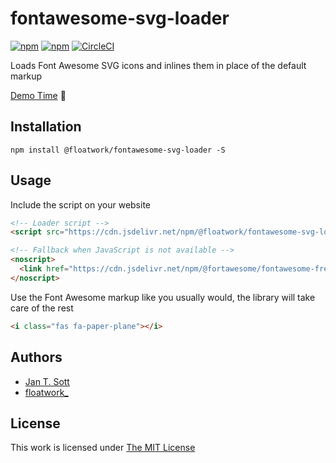 # fontawesome-svg-loader

[![npm](https://flat.badgen.net/npm/license/@floatwork/fontawesome-svg-loader)](https://www.npmjs.org/package/@floatwork/fontawesome-svg-loader)
[![npm](https://flat.badgen.net/npm/v/@floatwork/fontawesome-svg-loader)](https://www.npmjs.org/package/@floatwork/fontawesome-svg-loader)
[![CircleCI](https://flat.badgen.net/circleci/github/fltwrk/fontawesome-svg-loader)](https://circleci.com/gh/fltwrk/fontawesome-svg-loader)

Loads Font Awesome SVG icons and inlines them in place of the default markup

[Demo Time](https://codepen.io/floatwork711/full/NWWQBoj) 🙌

## Installation

`npm install @floatwork/fontawesome-svg-loader -S`

## Usage

Include the script on your website

```html
<!-- Loader script -->
<script src="https://cdn.jsdelivr.net/npm/@floatwork/fontawesome-svg-loader@latest/dist/fontawesome-svg-loader.js" defer ></script>

<!-- Fallback when JavaScript is not available -->
<noscript>
  <link href="https://cdn.jsdelivr.net/npm/@fortawesome/fontawesome-free@5/css/all.min.css" rel="stylesheet" />
</noscript>
```

Use the Font Awesome markup like you usually would, the library will take care of the rest

```html
<i class="fas fa-paper-plane"></i>
```

## Authors

- [Jan T. Sott](https://github.com/idleberg/)
- [floatwork_](https://github.com/fltwrk/)

## License

This work is licensed under [The MIT License](https://opensource.org/licenses/MIT)
